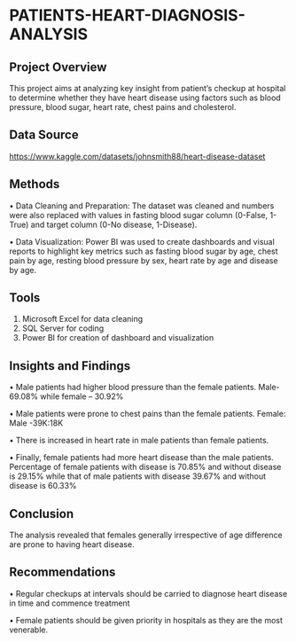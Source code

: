 # PATIENTS-HEART-DIAGNOSIS-ANALYSIS
## Project Overview

This project aims at analyzing key insight from patient’s checkup at hospital to determine whether they have heart disease using factors such as blood pressure, blood sugar, heart rate, chest pains and cholesterol.

## Data Source
https://www.kaggle.com/datasets/johnsmith88/heart-disease-dataset

## Methods
•	Data Cleaning and Preparation: The dataset was cleaned and numbers were also replaced with values in fasting blood sugar column (0-False, 1-True) and target column (0-No disease, 1-Disease).

•	Data Visualization: Power BI was used to create dashboards and visual reports to highlight key metrics such as fasting blood sugar by age, chest pain by age, resting blood pressure by sex, heart rate by age and disease by age.

## Tools
1.	Microsoft Excel for data cleaning
2.	SQL Server for coding
3.	Power BI for creation of dashboard and visualization
   
## Insights and Findings

•	Male patients had higher blood pressure than the female patients. Male- 69.08% while female – 30.92%

•	Male patients were prone to chest pains than the female patients. Female: Male -39K:18K

•	There is increased in heart rate in male patients than female patients. 

•	Finally, female patients had more heart disease than the male patients. Percentage of female patients with disease is 70.85% and without disease is 29.15% while that of male patients with disease 39.67% and without disease is 60.33%

## Conclusion
The analysis revealed that females generally irrespective of age difference are prone to having heart disease.

## Recommendations
•	Regular checkups at intervals should be carried to diagnose heart disease in time and commence treatment

•	Female patients should be given priority in hospitals as they are the most venerable. 




	
